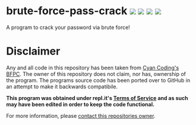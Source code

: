 # brute-force-pass-crack ![](https://img.shields.io/github/license/rbstrachan/brute-force-pass-crack.svg) ![](https://img.shields.io/travis/rbstrachan/brute-force-pass-crack.svg) ![](https://img.shields.io/codeclimate/maintainability/rbstrachan/brute-force-pass-crack.svg) ![](https://img.shields.io/github/issues/rbstrachan/brute-force-pass-crack.svg)

A program to crack your password via brute force!

# Disclaimer
Any and all code in this repository has been taken from [Cyan Coding's BFPC](https://repl.it/@CyanCoding/Brute-Force-Password-Cracker). The owner of this repository does not claim, nor has, ownership of the program. The programs source code has been ported over to GitHub in an attempt to make it backwards compatibile.

**This program was obtained under repl.it's [Terms of Service](https://repl.it/site/terms) and as such may have been edited in order to keep the code functional.**

For more information, please [contact this repositories owner](mailto:rossbstrachan@gmail.com).
